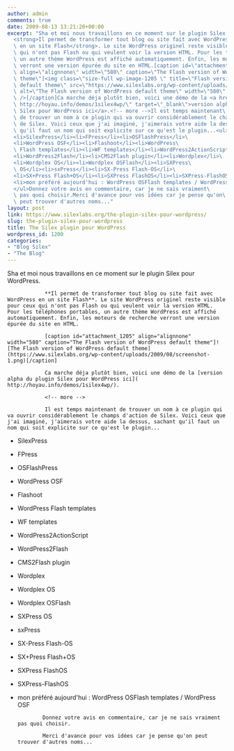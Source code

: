 ```yaml
---
author: admin
comments: true
date: 2009-08-13 13:21:20+00:00
excerpt: "Sha et moi nous travaillons en ce moment sur le plugin Silex pour WordPress.\
  <strong>Il permet de transformer tout blog ou site fait avec WordPress\
  \ en un site Flash</strong>. Le site WordPress originel reste visible pour ceux\
  \ qui n'ont pas Flash ou qui veulent voir la version HTML. Pour les téléphones portables,\
  \ un autre thème WordPress est affiché automatiquement. Enfin, les moteurs de recherche\
  \ verront une version épurée du site en HTML.[caption id=\"attachment_1205\"\
  \ align=\"alignnone\" width=\"580\" caption=\"The Flash version of WordPress default\
  \ theme\"]<img class=\"size-full wp-image-1205 \" title=\"Flash version of WordPress\
  \ default theme\" src=\"https://www.silexlabs.org/wp-content/uploads/2009/08/screenshot-1.png\"\
  \ alt=\"The Flash version of WordPress default theme\" width=\"580\" height=\"386\"\
  \ />[/caption]Ca marche déja plutôt bien, voici une démo de la <a href=\"\
  \ http://hoyau.info/demos/1silex4wp/\" target=\"_blank\">version alpha du plugin\
  \ Silex pour WordPress ici</a>.<!-- more -->Il est temps maintenant\
  \ de trouver un nom à ce plugin qui va ouvrir considérablement le champs d'action\
  \ de Silex. Voici ceux que j'ai imaginé, j'aimerais votre aide la dessus, sachant\
  \ qu'il faut un nom qui soit explicite sur ce qu'est le plugin...<ul>\
  <li>SilexPress</li><li>FPress</li><li>OSFlashPress</li>\
  <li>WordPress OSF</li><li>Flashoot</li><li>WordPress\
  \ Flash templates</li><li>WF templates</li><li>WordPress2ActionScript</li>\
  <li>WordPress2Flash</li><li>CMS2Flash plugin</li><li>Wordplex</li>\
  <li>Wordplex OS</li><li>Wordplex OSFlash</li><li>SXPress\
  \ OS</li><li>sxPress</li><li>SX-Press Flash-OS</li>\
  <li>SX+Press Flash+OS</li><li>SXPress FlashOS</li><li>SXPress-FlashOS</li>\
  <li>mon préféré aujourd'hui : WordPress OSFlash templates / WordPress OSF</li>\
  </ul>Donnez votre avis en commentaire, car je ne sais vraiment\
  \ pas quoi choisir.Merci d'avance pour vos idées car je pense qu'on\
  \ peut trouver d'autres noms..."
layout: post
link: https://www.silexlabs.org/the-plugin-silex-pour-wordpress/
slug: the-plugin-silex-pour-wordpress
title: The Silex plugin pour WordPress
wordpress_id: 1200
categories:
- "Blog Silex"
- "The Blog"
---
```


Sha et moi nous travaillons en ce moment sur le plugin Silex pour WordPress.

				**Il permet de transformer tout blog ou site fait avec WordPress en un site Flash**. Le site WordPress originel reste visible pour ceux qui n'ont pas Flash ou qui veulent voir la version HTML. Pour les téléphones portables, un autre thème WordPress est affiché automatiquement. Enfin, les moteurs de recherche verront une version épurée du site en HTML.

				[caption id="attachment_1205" align="alignnone" width="580" caption="The Flash version of WordPress default theme"]![The Flash version of WordPress default theme](https://www.silexlabs.org/wp-content/uploads/2009/08/screenshot-1.png)[/caption]

				Ca marche déja plutôt bien, voici une démo de la [version alpha du plugin Silex pour WordPress ici]( http://hoyau.info/demos/1silex4wp/).

				<!-- more -->

				Il est temps maintenant de trouver un nom à ce plugin qui va ouvrir considérablement le champs d'action de Silex. Voici ceux que j'ai imaginé, j'aimerais votre aide la dessus, sachant qu'il faut un nom qui soit explicite sur ce qu'est le plugin...




  * SilexPress


  * FPress


  * OSFlashPress


  * WordPress OSF


  * Flashoot


  * WordPress Flash templates


  * WF templates


  * WordPress2ActionScript


  * WordPress2Flash


  * CMS2Flash plugin


  * Wordplex


  * Wordplex OS


  * Wordplex OSFlash


  * SXPress OS


  * sxPress


  * SX-Press Flash-OS


  * SX+Press Flash+OS


  * SXPress FlashOS


  * SXPress-FlashOS


  * mon préféré aujourd'hui : WordPress OSFlash templates / WordPress OSF


				Donnez votre avis en commentaire, car je ne sais vraiment pas quoi choisir.

				Merci d'avance pour vos idées car je pense qu'on peut trouver d'autres noms...

